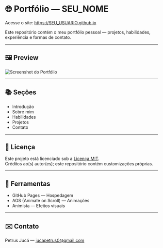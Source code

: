 # 🌐 Portfólio — SEU_NOME

Acesse o site: https://SEU_USUARIO.github.io

Este repositório contém o meu portfólio pessoal — projetos, habilidades, experiência e formas de contato.

---

## 🖼 Preview
![Screenshot do Portfólio](assets/screenshot-main.jpg)

---

## 📚 Seções
- Introdução  
- Sobre mim  
- Habilidades  
- Projetos  
- Contato

---

## 📄 Licença
Este projeto está licenciado sob a [Licença MIT](./LICENSE).  
Créditos ao(s) autor(es); este repositório contém customizações próprias.

---

## 🔧 Ferramentas
- GitHub Pages — Hospedagem  
- AOS (Animate on Scroll) — Animações  
- Animista — Efeitos visuais

---

## ✉️ Contato
Petrus Jucá — jucapetrus0@gmail.com
